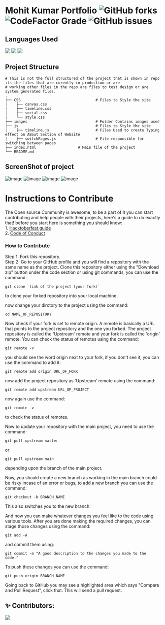 # Mohit Kumar Portfolio ![GitHub forks](https://img.shields.io/github/forks/m0hit-kumar/m0hit-kumar.github.io?label=Contribute&style=for-the-badge) ![CodeFactor Grade](https://img.shields.io/codefactor/grade/github/m0hit-kumar/m0hit-kumar.github.io?style=for-the-badge) ![GitHub issues](https://img.shields.io/github/issues/m0hit-kumar/m0hit-kumar.github.io?style=for-the-badge)

## Languages Used
<p>
  <img src="https://img.shields.io/badge/html5-%23E34F26.svg?style=for-the-badge&logo=html5&logoColor=white" />
  <img src="https://img.shields.io/badge/css3-%231572B6.svg?style=for-the-badge&logo=css3&logoColor=white" />
  <img src="https://img.shields.io/badge/js-339933?style=for-the-badge&logo=nodedotjs&logoColor=white" />
</p>

## Project Structure

    # This is not the full structured of the project that is shown in repo its the files that are curently in production or are           
    # working other files in the repo are files to test design or are system generated files. 
    .
    ├── CSS                                  # Files to Style the site
    |    ├── canvas.css                     
    |    ├── timeline.css                   
    |    ├── social.css                   
    |    └── style.css                   
    ├── images                               # Folder Contains images used
    ├── js                                   # Files to Style the site
    |    ├── timeline.js                     # Files Used to create Typing effect on ABout Section of Website
    |    ├── switchPages.js                  # File responsible for switching between pages
    ├── index.html                   # Main file of the project 
    └── README.md

## ScreenShot of project

![image](https://user-images.githubusercontent.com/60257288/148896039-81d1589c-2144-4db5-bedb-8eb56a8d8c10.png)
![image](https://user-images.githubusercontent.com/60257288/148896082-d922daff-9ff3-4259-adbc-9bbeb2f1def1.png)
![image](https://user-images.githubusercontent.com/60257288/148896114-9ee84035-0b81-45e0-ac2e-176010ef046a.png)
![image](https://user-images.githubusercontent.com/60257288/148896151-881abd2a-9474-4252-9fd1-65a55d94e604.png)


  
<h1>Instructions to Contribute</h1>
The Open source Community is awesome, to be a part of it you can start contributing and help people with their projects, here's a guide to do exactly that!
before you start here is something you should know:
<br>
1. <a href = "https://hacktoberfest.com/participation/">Hacktoberfest guide</a> <br>
2. <a href = "https://opensource.guide/code-of-conduct/">Code of Conduct</a>

<h3> How to Contribute </h3>
<p>
 Step 1: Fork this repository. <br>
 Step 2: Go to your GitHub profile and you will find a repository with the same name as the project. Clone this repository either using the "Download zip" button under the code section or using git commands,
         you can use the command:
  
    git clone `link of the project (your fork)`
  
  to clone your forked repository into your local machine.

  now change your dirctory to the project using the command:
  
    cd NAME_OF_REPOSITORY
  
 Now check if your fork is set to remote origin. A remote is basically a URL that points to the project repository and the one you forked. The project repository is called the 'Upstream' remote and your fork is called the 'origin' remote. You can check the status of remotes using the command: 
  
    git remote -v 
  
  you should see the word origin next to your fork, if you don't see it, you can use the command to add it: 
  
    git remote add origin URL_OF_FORK
  
  now add the project repository as 'Upstream' remote using the command:
  
    git remote add upstream URL_OF_PROJECT
  
  now again use the command:
  
    git remote -v
  
  to check the status of remotes.
  
  
  Now to update your repository with the main project, you need to use the command:
  
    git pull upstream master
  
  or
  
    git pull upstream main
  
  depending upon the branch of the main project.
  
  Now, you should create a new branch as working in the main branch could be risky incase of an error or bugs, to add a new branch you can use the command:
  
    git checkout -b BRANCH_NAME
  
  This also switches you to the new branch.
  
  And now you can make whatever changes you feel like to the code using various tools.
  After you are done making the required changes, you can stage those changes using the command: 
    
    git add -A
  
  and commit them using:
  
    git commit -m "A good description to the changes you made to the code."
  
  To push these changes you can use the command:
  
    git push origin BRANCH_NAME
  
  Going back to GitHub you may see a highlighted area which says "Compare and Pull Request", click that.
  This will send a pull request.
 
 
 ## ✨ Contributors:
 
 <a href="https://github.com/m0hit-kumar/m0hit-kumar.github.io/graphs/contributors">
  <img src="https://contrib.rocks/image?repo=m0hit-kumar/m0hit-kumar.github.io" />
</a>
 

